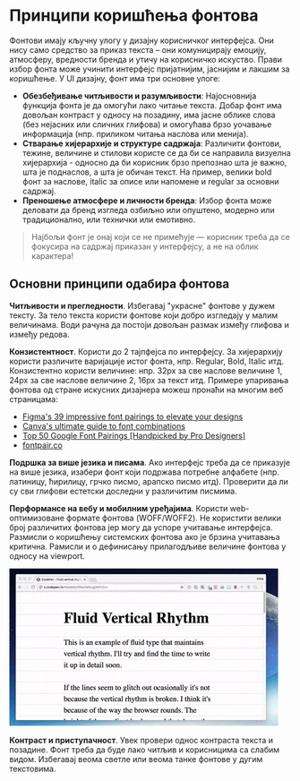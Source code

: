 # Принципи коришћења фонтова

Фонтови имају кључну улогу у дизајну корисничког интерфејса. Они нису само
средство за приказ текста – они комуницирају емоцију, атмосферу, вредности
бренда и утичу на корисничко искуство. Прави избор фонта може учинити интерфејс
пријатнијим, јаснијим и лакшим за коришћење. У UI дизајну, фонт има три основне
улоге:

* **Обезбеђивање читљивости и разумљивости**: Најосновнија функција фонта је да
омогући лако читање текста. Добар фонт има довољан контраст у односу на
позадину, има јасне облике слова (без нејасних или сличних глифова) и омогућава
брзо уочавање информација (нпр. приликом читања наслова или менија).
* **Стварање хијерархије и структуре садржаја**: Различити фонтови, тежине,
величине и стилови користе се да би се направила визуелна хијерархија - односно
да би корисник брзо препознао шта је важно, шта је поднаслов, а шта је обичан
текст. На пример, велики bold фонт за наслове, italic за описе или напомене и
regular за основни садржај.
* **Преношење атмосфере и личности бренда**: Избор фонта може деловати да бренд
изгледа озбиљно или опуштено, модерно или традиционално, или технички или
емотивно.

> Најбољи фонт је онај који се не примећује — корисник треба да се фокусира на
> садржај приказан у интерфејсу, а не на облик карактера!

## Основни принципи одабира фонтова

**Читљивости и прегледности**. Избегавај "украсне" фонтове у дужем тексту. За
тело текста користи фонтове који добро изгледају у малим величинама. Води
рачуна да постоји довољан размак између глифова и између редова.

**Конзистентност**. Користи до 2 тајпфејса по интерфејсу. За хијерархију
користи различите варијације истог фонта, нпр. Regular, Bold, Italic итд.
Конзистентно користи величине: нпр. 32px за све наслове величине 1, 24px за све
наслове величине 2, 16px за текст итд. Примере упаривања фонтова од стране
искусних дизајнера можеш пронаћи на многим веб страницама:

* [Figma's 39 impressive font pairings to elevate your designs](https://www.figma.com/resource-library/font-pairings/)
* [Canva's ultimate guide to font combinations](https://www.canva.com/learn/the-ultimate-guide-to-font-pairing/)
* [Top 50 Google Font Pairings [Handpicked by Pro Designers]](https://www.pagecloud.com/blog/best-google-fonts-pairings)
* [fontpair.co](https://fontpair.co/)

**Подршка за више језика и писама**. Ако интерфејс треба да се приказује на
више језика, изабери фонт који подржава потребне алфабете (нпр. латиницу,
ћирилицу, грчко писмо, арапско писмо итд). Проверити да ли су сви глифови
естетски доследни у различитим писмима.

**Перформансе на вебу и мобилним уређајима**. Користи web-оптимизоване формате
фонтова (WOFF/WOFF2). Не користити велики број различитих фонтова јер могу да
успоре учитавање интерфејса. Размисли о коришћењу системских фонтова ако је
брзина учитавања критична. Рамисли и о дефинисању прилагодљиве величине
фонтова у односу на viewport.

![Прилагодљива величина фонта](./images/fluid.gif)

**Контраст и приступачност**. Увек провери однос контраста текста и позадине.
Фонт треба да буде лако читљив и корисницима са слабим видом. Избегавај веома
светле или веома танке фонтове у дугим текстовима.
